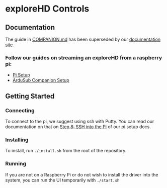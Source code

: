 # exploreHD Controls

## Documentation

The guide in [COMPANION.md](./COMPANION.md) has been superseded by our [documentation site](https://docs.exploredeepwater.com/).

### Follow our guides on streaming an exploreHD from a raspberry pi:
- [Pi Setup](https://docs.exploredeepwater.com/guides/pi_setup.html)
- [ArduSub Companion Setup](https://docs.exploredeepwater.com/guides/ardusub_companion.html)

## Getting Started

### Connecting

To connect to the pi, we suggest using ssh with Putty. You can read our documentation on that on [Step 8: SSH into the Pi](https://docs.exploredeepwater.com/guides/pi_setup.html#step-8-ssh-into-the-pi) of our pi setup docs.

### Installing

To install, run
`./install.sh`
from the root of the repository.

### Running

If you are not on a Raspberry Pi or do not wish to install the driver into the system, you can run the UI temporarily with `./start.sh`
